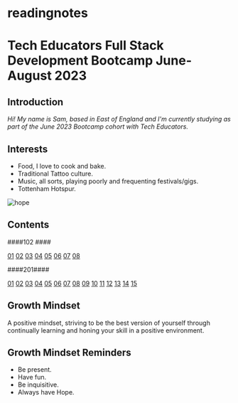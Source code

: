 # readingnotes
# Tech Educators Full Stack Development Bootcamp June-August 2023 #

## Introduction ##

*Hi!  My name is Sam, based in East of England and I'm currently studying as part of the June 2023 Bootcamp cohort with Tech Educators.*

## Interests ##
- Food, I love to cook and bake.
- Traditional Tattoo culture.
- Music, all sorts, playing poorly and frequenting festivals/gigs.
- Tottenham Hotspur.

![hope](https://i.pinimg.com/736x/fb/54/91/fb54917759181759c0918b20a6df6bfb.jpg "hope")

## Contents ##

####102 ####

[01](/Users/samcarter/Projects/readingnotes/notes_102/notes1)
[02](/Users/samcarter/Projects/readingnotes/notes_102/notes2)
[03](/Users/samcarter/Projects/readingnotes/notes_102/notes3)
[04](/Users/samcarter/Projects/readingnotes/notes_102/notes4)
[05](/Users/samcarter/Projects/readingnotes/notes_102/notes5)
[06](/Users/samcarter/Projects/readingnotes/notes_102/notes6)
[07](/Users/samcarter/Projects/readingnotes/notes_102/notes7)
[08](/Users/samcarter/Projects/readingnotes/notes_102/notes8)

####201####

[01](/Users/samcarter/Projects/readingnotes/notes_201/notes1)
[02](/Users/samcarter/Projects/readingnotes/notes_201/notes2)
[03](/Users/samcarter/Projects/readingnotes/notes_201/notes3)
[04](/Users/samcarter/Projects/readingnotes/notes_201/notes4)
[05](/Users/samcarter/Projects/readingnotes/notes_201/notes5)
[06](/Users/samcarter/Projects/readingnotes/notes_201/notes6)
[07](/Users/samcarter/Projects/readingnotes/notes_201/notes7)
[08](/Users/samcarter/Projects/readingnotes/notes_201/notes8)
[09](/Users/samcarter/Projects/readingnotes/notes_201/notes9)
[10](/Users/samcarter/Projects/readingnotes/notes_201/notes10)
[11](/Users/samcarter/Projects/readingnotes/notes_201/notes11)
[12](/Users/samcarter/Projects/readingnotes/notes_201/notes12)
[13](/Users/samcarter/Projects/readingnotes/notes_201/notes13)
[14](/Users/samcarter/Projects/readingnotes/notes_201/notes14)
[15](/Users/samcarter/Projects/readingnotes/notes_201/notes15)

## Growth Mindset ##

A positive mindset, striving to be the best version of yourself through continually learning and honing your skill in a positive environment.

## Growth Mindset Reminders ##
- Be present.
- Have fun.
- Be inquisitive.
- Always have Hope.

